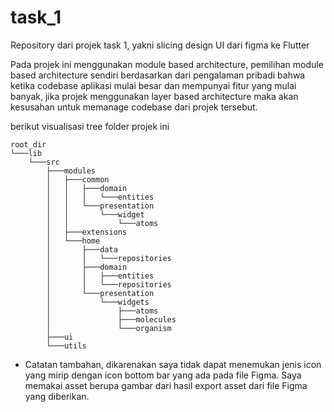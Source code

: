 # task_1

Repository dari projek task 1, yakni slicing design UI dari figma ke Flutter

Pada projek ini menggunakan module based architecture, pemilihan module based architecture sendiri berdasarkan dari pengalaman pribadi bahwa ketika codebase aplikasi mulai besar dan mempunyai fitur yang mulai banyak, jika projek menggunakan layer based architecture maka akan kesusahan untuk memanage codebase dari projek tersebut.

berikut visualisasi tree folder projek ini

```shell
root_dir
└───lib
    └───src
        ├───modules
        │   ├───common
        │   │   ├───domain
        │   │   │   └───entities
        │   │   └───presentation
        │   │       └───widget
        │   │           └───atoms
        │   ├───extensions
        │   └───home
        │       ├───data
        │       │   └───repositories
        │       ├───domain
        │       │   ├───entities
        │       │   └───repositories
        │       └───presentation
        │           └───widgets
        │               ├───atoms
        │               ├───molecules
        │               └───organism
        ├───ui
        └───utils
```
* Catatan tambahan, dikarenakan saya tidak dapat menemukan jenis icon yang mirip dengan icon bottom bar yang ada pada file Figma. Saya memakai asset berupa gambar dari hasil export asset dari file Figma yang diberikan. 
